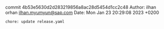commit 4b53e5630d2d283219856a8ac28d5454d1cc2c48
Author: ilhan orhan <ilhan.myumyun@sap.com>
Date:   Mon Jan 23 20:29:08 2023 +0200

    chore: update release.yaml
